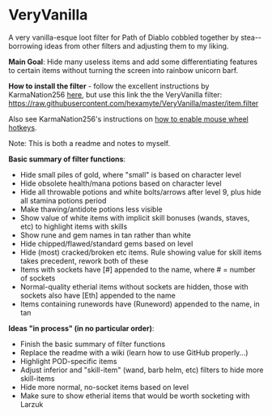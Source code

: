 # VeryVanilla
A very vanilla-esque loot filter for Path of Diablo cobbled together by stea--borrowing ideas from other filters and adjusting them to my liking.

**Main Goal**: Hide many useless items and add some differentiating features to certain items without turning the screen into rainbow unicorn barf.

**How to install the filter** - follow the excellent instructions by KarmaNation256 [here](https://github.com/KarmaNation256/pod-loot-filter/wiki/Installing-Loot-Filter), but use this link the the VeryVanilla filter: https://raw.githubusercontent.com/hexamyte/VeryVanilla/master/item.filter

Also see KarmaNation256's instructions on [how to enable mouse wheel hotkeys](https://github.com/KarmaNation256/pod-loot-filter/wiki/Adding-Mouse-Wheel-as-a-Hotkey).

Note: This is both a readme and notes to myself.

**Basic summary of filter functions**:
  - Hide small piles of gold, where "small" is based on character level
  - Hide obsolete health/mana potions based on character level
  - Hide all throwable potions and white bolts/arrows after level 9, plus hide all stamina potions period
  - Make thawing/antidote potions less visible
  - Show value of white items with implicit skill bonuses (wands, staves, etc) to highlight items with skills
  - Show rune and gem names in tan rather than white
  - Hide chipped/flawed/standard gems based on level
  - Hide (most) cracked/broken etc items. Rule showing value for skill items takes precedent, rework both of these
  - Items with sockets have [#] appended to the name, where # = number of sockets
  - Normal-quality etherial items without sockets are hidden, those with sockets also have [Eth] appended to the name
  - Items containing runewords have (Runeword) appended to the name, in tan 

**Ideas "in process" (in no particular order)**:
  - Finish the basic summary of filter functions
  - Replace the readme with a wiki (learn how to use GitHub properly...)
  - Highlight POD-specific items
  - Adjust inferior and "skill-item" (wand, barb helm, etc) filters to hide more skill-items
  - Hide more normal, no-socket items based on level
  - Make sure to show etherial items that would be worth socketing with Larzuk
